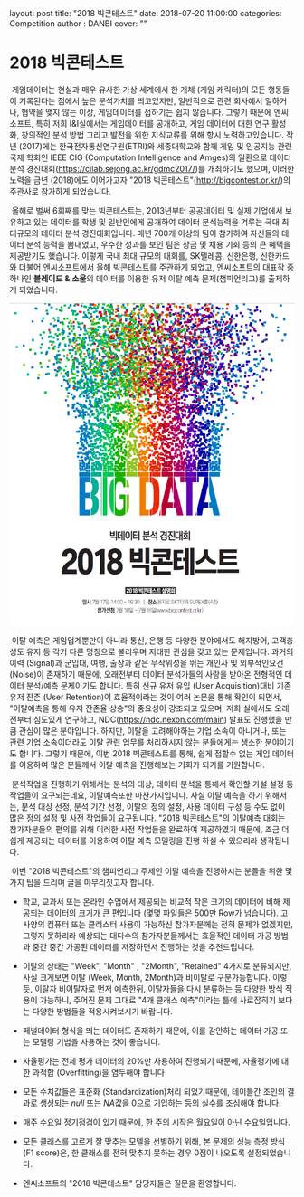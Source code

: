 layout: post
title: "2018 빅콘테스트"
date: 2018-07-20 11:00:00
categories: Competition
author : DANBI
cover: "" 

# 2018 빅콘테스트

​	게임데이터는 현실과 매우 유사한 가상 세계에서 한 개체 (게임 캐릭터)의 모든 행동들이 기록된다는 점에서 높은 분석가치를 띄고있지만, 일반적으로 관련 회사에서 일하거나, 협약을 맺지 않는 이상, 게임데이터를 접하기는 쉽지 않습니다. 그렇기 때문에 엔씨소프트, 특히 저희 I&I실에서는 게임데이터를 공개하고, 게임 데이터에 대한 연구 활성화, 창의적인 분석 방법 그리고 발전을 위한 지식교류를 위해 항시 노력하고있습니다. 작년 (2017)에는 한국전자통신연구원(ETRI)와 세종대학교와 함께 게임 및 인공지능 관련 국제 학회인 IEEE CIG (Computation Intelligence and Amges)의 일환으로 데이터 분석 경진대회(https://cilab.sejong.ac.kr/gdmc2017/)를 개최하기도 했으며, 이러한 노력을 금년 (2018)에도 이어가고자 "2018 빅콘테스트"(http://bigcontest.or.kr/)의 주관사로 참가하게 되었습니다. 

​	올해로 벌써 6회째를 맞는 빅콘테스트는, 2013년부터 공공데이터 및 실제 기업에서 보유하고 있는 데이터를 학생 및 일반인에게 공개하여 데이터 분석능력을 겨루는 국대 최대규모의 데이터 분석 경진대회입니다. 매년 700개 이상의 팀이 참가하여 자신들의 데이터 분석 능력을 뽐내었고, 우수한 성과를 보인 팀은 상금 및 채용 기회 등의 큰 혜택을 제공받기도 했습니다. 이렇게 국내 최대 규모의 대회를, SK텔레콤, 신한은행, 신한카드와 더불어 엔씨소프트에서 올해 빅콘테스트를 주관하게 되었고, 엔씨소프트의 대표작 중 하나인 **블레이드 & 소울**의 데이터를 이용한 유저 이탈 예측 문제(챔피언리그)를 출제하게 되었습니다. 

![포스터](/assets/etc/bigcontest/poster.PNG)

​	이탈 예측은 게임업계뿐만이 아니라 통신, 은행 등 다양한 분야에서도 해지방어, 고객충성도 유지 등 각기 다른 명칭으로 불리우며 지대한 관심을 갖고 있는 문제입니다. 과거의 이력 (Signal)과 군입대, 여행, 출장과 같은 무작위성을 뛰는 개인사 및 외부적인요건 (Noise)이 존재하기 때문에, 오래전부터 데이터 분석가들의 사랑을 받아온 전형적인 데이터 분석/예측 문제이기도 합니다. 특히 신규 유저 유입 (User Acquisition)대비 기존 유저 잔존 (User Retention)이 효율적이라는 것이 여러 논문을 통해 확인이 되면서, "이탈예측을 통해 유저 잔존율 상승"의 중요성이 강조되고 있으며, 저희 실에서도 오래전부터 심도있게 연구하고, NDC(https://ndc.nexon.com/main) 발표도 진행했을 만큼 관심이 많은 분야입니다. 하지만, 이탈을 고려해야하는 기업 소속이 아니거나, 또는 관련 기업 소속이더라도 이탈 관련 업무를 처리하시지 않는 분들에게는 생소한 분야이기도 합니다. 그렇기 때문에, 이번 2018 빅콘테스트를 통해, 쉽게 접할수 없는 게임 데이터를 이용하여 많은 분들께서 이탈 예측을 진행해보는 기회가 되기를 기원합니다. 

​	분석작업을 진행하기 위해서는 분석의  대상, 데이터 분석을 통해서 확인할 가설 설정 등 작업들이 요구되는데요, 이탈예측또한 마찬가지입니다. 사실 이탈 예측을 하기 위해서는, 분석 대상 선정, 분석 기간 선정, 이탈의 정의 설정, 사용 데이터 구성 등 수도 없이 많은 정의 설정 및 사전 작업들이 요구됩니다. "2018 빅콘테스트"의 이탈예측 대회는 참가자분들의 편의를 위해 이러한  사전 작업들을 완료하여 제공하였기 때문에, 조금 더 쉽게 제공되는 데이터를 이용하여 이탈 예측 모델링을 진행 하실 수 있으리라 생각됩니다. 

​	이번 "2018 빅콘테스트"의 챔피언리그 주제인 이탈 예측을 진행하시는 분들을 위한 몇가지 팁을 드리며 글을 마무리짓고자 합니다. 

- 학교, 교과서 또는 온라인 수업에서 제공되는 비교적 작은 크기의 데이터에 비해 제공되는 데이터의 크기가 큰 편입니다 (몇몇 파일들은 500만 Row가 넘습니다). 고사양의 컴퓨터 또는 클러스터 사용이 가능하신 참가자분께는 전혀 문제가 없겠지만, 그렇지 못하리라 예상되는 대다수의 참가자분들께서는 효율적인 데이터 가공 방법과 중간 중간 가공된 데이터를 저장하면서 진행하는 것을 추천드립니다. 

- 이탈의 상태는 "Week", "Month" , "2Month", "Retained" 4가지로 분류되지만, 사실 크게보면 이탈 (Week, Month, 2Month)과 비이탈로 구분가능합니다. 이렇듯, 이탈자 비이탈자로 먼저 예측한뒤, 이탈자들을 다시  분류하는 등 다양한 방식 적용이 가능하니, 주어진 문제 그대로 "4개 클래스 예측"이라는 틀에 사로잡히기 보다는 다양한 방법들을 적용시켜보시기 바랍니다. 

- 페널데이터 형식을 띄는 데이터도 존재하기 때문에, 이를 감안하는 데이터 가공 또는 모델링 기법을 사용하는 것이 좋습니다. 

- 자율평가는 전체 평가 데이터의 20%만 사용하여 진행되기 때문에, 자율평가에 대한 과적합 (Overfitting)을 염두해야 합니다

- 모든 수치값들은 표준화 (Standardization)처리 되었기때문에, 테이블간 조인의 결과로 생성되는 *null* 또는 *NA*값을 0으로 기입하는 등의 실수를 조심해야 합니다. 

- 매주 수요일 정기점검이 있기 때문에, 한 주의 시작은 월요일이 아닌 수요일입니다.

- 모든 클래스를 고르게 잘 맞추는 모델을 선별하기 위해, 본 문제의 성능 측정 방식 (F1 score)은, 한 클래스를 전혀 맞추지 못하는 경우 0점이 나오도록 설정되었습니다. 

- 엔씨소프트의 "2018 빅콘테스트" 담당자들은 질문을 환영합니다. 

  












